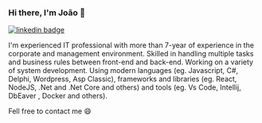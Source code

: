 ### Hi there, I'm João 👋

[![linkedin badge](https://img.shields.io/badge/Jo%C3%A3o_Paulo-0a66c2?style=for-the-badge&logo=linkedin)](https://www.linkedin.com/m/in/joaopaulo14a)

I'm experienced IT professional with more than 7-year of experience in the corporate and management environment. Skilled in handling multiple tasks and business rules between front-end and back-end. Working on a variety of system development. Using modern languages (eg. Javascript, C#, Delphi, Wordpress, Asp Classic), frameworks and libraries (eg. React, NodeJS, .Net and .Net Core and others) and tools (eg. Vs Code, Intellij, DbEaver , Docker and others).

Fell free to contact me 😄

<!--
**jpaulooliveira/jpaulooliveira** is a ✨ _special_ ✨ repository because its `README.md` (this file) appears on your GitHub profile.

Here are some ideas to get you started:

- 🔭 I’m currently working on ...
- 🌱 I’m currently learning ...
- 👯 I’m looking to collaborate on ...
- 🤔 I’m looking for help with ...
- 💬 Ask me about ...
- 📫 How to reach me: ...
- 😄 Pronouns: ...
- ⚡ Fun fact: ...
-->
